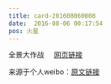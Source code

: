 ```yaml
---
title: card-201608060008
date:  2016-08-06 00:17:54
pos: 火星
---
```

全景大作战 <a  href="https://weibo.cn/sinaurl?u=http%3A%2F%2Fquanjing.baidu.com%2Fgames%2Fnewbattle%2Findex.html%3Ffr%3Dweixin_friend%26from%3Dtimeline%26isappinstalled%3D0%230-tsina-1-96944-397232819ff9a47a7b7e80a40613cfe1" data-hide=""><span class='url-icon'><img style='width: 1rem;height: 1rem' src='https://h5.sinaimg.cn/upload/2015/09/25/3/timeline_card_small_web_default.png'></span><span class="surl-text">网页链接</span></a> 

来源于个人weibo：[原文链接](https://m.weibo.cn/status/E2d3ujjBm?mblogid=E2d3ujjBm)